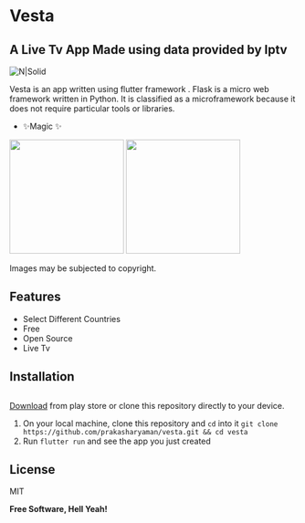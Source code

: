 # Vesta
## A Live Tv App Made using data provided by Iptv
![N|Solid](https://user-images.githubusercontent.com/63445447/173574433-0d5e70fc-5822-4a65-bd0e-1365ff6d7685.png)

Vesta is an app written using flutter framework .
Flask is a micro web framework written in Python. It is classified as a microframework because it does not require particular tools or libraries.

- ✨Magic ✨

<img src="https://user-images.githubusercontent.com/63445447/173574545-65a16362-fa11-42c4-aec7-b37573e2a13c.png" height="200"/>
<img src="https://user-images.githubusercontent.com/63445447/173574579-fc5a0047-50ae-4a2b-8a98-3e295c11c715.png" height="200"/>

Images may be subjected to copyright.


## Features

- Select Different Countries
- Free
- Open Source
- Live Tv




## Installation
## 

[Download](https://play.google.com/store/apps/details?id=com.otft.vesta) from play store or clone this repository directly to your device.

1. On your local machine, clone this repository and `cd` into it `git clone https://github.com/prakasharyaman/vesta.git && cd vesta`
7. Run `flutter run` and see the app you just created

## License

MIT

**Free Software, Hell Yeah!**

